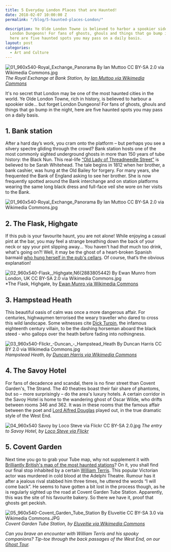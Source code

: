```yaml
---
title: 5 Everyday London Places that are Haunted!
date: 2018-02-07 10:00:00 Z
permalink: "/blog/5-haunted-places-London/"

description: Ye Olde London Towne is believed to harbor a spookier side... but forget
  London Dungeons! For fans of ghosts, ghouls and things that go bump in the night,
  here are five haunted spots you may pass on a daily basis.
layout: post
categories:
  - Art and Culture
---
```


![01_960x540-Royal_Exchange_Panorama By Ian Muttoo CC BY-SA 2.0 via Wikimedia Commons.jpg](/uploads/01_960x540-Royal_Exchange_Panorama%20By%20Ian%20Muttoo%20CC%20BY-SA%202.0%20via%20Wikimedia%20Commons.jpg)
*The Royal Exchange at Bank Station, by [Ian Muttoo via Wikimedia Commons](https://commons.wikimedia.org/wiki/File:Royal_Exchange_Panorama.jpg)*

It's no secret that London may be one of the most haunted cities in the world. Ye Olde London Towne, rich in history, is believed to harbour a spookier side... but forget London Dungeons! For fans of ghosts, ghouls and things that go bump in the night, here are five haunted spots you may pass on a daily basis.

## 1. Bank station

After a hard day’s work, you cram onto the platform – but perhaps you see a silvery spectre gliding through the crowd? Bank station hosts one of the most commonly sighted underground ghosts in more than 150 years of tube history: the Black Nun. This real-life [“Old Lady of Threadneedle Street”](https://www.historicmysteries.com/black-nun/) is believed to be Sarah Whitehead. The tale begins in 1812 when her brother, a bank cashier, was hung at the Old Bailey for forgery. For many years, she frequented the Bank of England asking to see her brother. She is now frequently spotted around the Bank interchange and on station platforms wearing the same long black dress and full-face veil she wore on her visits to the Bank.

![01_960x540-Royal_Exchange_Panorama By Ian Muttoo CC BY-SA 2.0 via Wikimedia Commons.jpg](/uploads/01_960x540-Royal_Exchange_Panorama%20By%20Ian%20Muttoo%20CC%20BY-SA%202.0%20via%20Wikimedia%20Commons.jpg)

## 2. The Flask, Highgate

If this pub is your favourite haunt, you are not alone! While enjoying a casual pint at the bar, you may feel a strange breathing down the back of your neck or spy your pint slipping away... You haven't had *that* much too drink, what's going on?! Well, it may be the ghost of a heart-broken Spanish barmaid [who hung herself in the pub's cellars](http://www.theflaskhighgate.com/about). Of course, that’s the obvious explanation!

![02_960x540-Flask,_Highgate,_N6_(2883805442) By Ewan Munro from London, UK CC BY-SA 2.0 via Wikimedia Commons.jpg](/uploads/02_960x540-Flask,_Highgate,_N6_(2883805442)%20By%20Ewan%20Munro%20from%20London,%20UK%20CC%20BY-SA%202.0%20via%20Wikimedia%20Commons.jpg)
*The Flask, Highgate, by [Ewan Munro via Wikimedia Commons](https://commons.wikimedia.org/wiki/File:Flask,_Highgate,_N6_(2883805442).jpg)


## 3. Hampstead Heath

This beautiful oasis of calm was once a more dangerous affair. For centuries, highwaymen terrorised the weary traveller who dared to cross this wild landscape. Some witnesses cite [Dick Turpin](https://en.wikipedia.org/wiki/Dick_Turpin), the infamous eighteenth century villain, to be the dashing horseman aboard the black steed - who gallops over the heath before fading into nothingness.

![03_960x540-Flickr_-_Duncan__-_Hampstead_Heath By Duncan Harris CC BY 2.0 via Wikimedia Commons.jpg](/uploads/03_960x540-Flickr_-_Duncan__-_Hampstead_Heath%20By%20Duncan%20Harris%20CC%20BY%202.0%20via%20Wikimedia%20Commons.jpg)
*Hampstead Heath, by [Duncan Harris via Wikimedia Commons](https://commons.wikimedia.org/wiki/File:Flickr_-_Duncan~_-_Hampstead_Heath.jpg)*


## 4. The Savoy Hotel

For fans of decadence and scandal, there is no finer street than Covent Garden's, The Strand. The 40 theatres boast their fair share of phantoms, but so – more surprisingly – do the area's luxury hotels. A certain corridor in the Savoy Hotel is home to the wandering ghost of Oscar Wilde, who drifts between rooms 346 and 362. It was in these rooms that the famous affair between the poet and [Lord Alfred Douglas](https://famoushotels.org/news/oscar-wilde-at-hotels) played out, in the true dramatic style of the West End.

![04_960x540 Savoy by Loco Steve via Flickr CC BY-SA 2.0.jpg](/uploads/04_960x540%20Savoy%20by%20Loco%20Steve%20via%20Flickr%20CC%20BY-SA%202.0.jpg)
*The entry to Savoy Hotel, by [Loco Steve via Flickr](https://www.flickr.com/photos/locosteve/23528517700)*


## 5. Covent Garden

Next time you go to grab your Tube map, why not supplement it with [Brilliantly British's map of the most haunted stations](https://www.brilliantlybritish.com/blog/2015/10/27/londons-most-haunted-tube-stations/)? On it, you shall find our final stop inhabited by a certain [William Terris](https://www.spookyisles.com/2017/06/william-terriss-ghostly-encores/). This popular Victorian actor was murdered in cold blood at the Adelphi Theatre. Rumour has it after a jealous rival stabbed him three times, he uttered the words “I will come back”. He seems to have gotten a bit lost in the process though, as he is regularly sighted up the road at Covent Garden Tube Station. Apparently, this was the site of his favourite bakery. So there we have it, proof that ghosts get peckish.

![05_960x540-Covent_Garden_Tube_Station By Eluveitie CC BY-SA 3.0 via Wikimedia Commons.JPG](/uploads/05_960x540-Covent_Garden_Tube_Station%20By%20Eluveitie%20CC%20BY-SA%203.0%20via%20Wikimedia%20Commons.JPG)
*Covent Garden Tube Station, by [Eluveitie via Wikimedia Commons](https://commons.wikimedia.org/wiki/File:Covent_Garden_Tube_Station.JPG)*

*Can you brave an encounter with William Terris and his spooky companions? Tip-toe through the back passages of the West End, on our [Ghost Tour](https://www.insiderlondon.com/london/cultural-experiences/famous-ghosts-and-infamous-murders/).*
